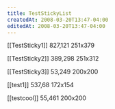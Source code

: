 ```yaml
---
title: TestStickyList
createdAt: 2008-03-20T13:47-04:00
editedAt: 2008-03-20T13:47-04:00
---
```


[[TestSticky1]] 827,121 251x379

[[TestSticky2]] 389,298 251x312

[[TestSticky3]] 53,249 200x200

[[test1]] 537,68 172x154

[[testcool]] 55,461 200x200



